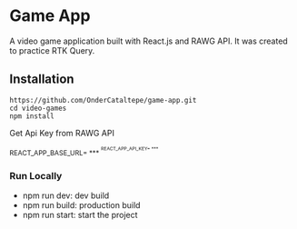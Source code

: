 # Game App

A video game application built with React.js and RAWG API. It was created to practice RTK Query.

## Installation

```
https://github.com/OnderCataltepe/game-app.git
cd video-games
npm install
```

Get Api Key from RAWG API

<sup> REACT_APP_BASE_URL= \*\*\* <sup>
<sup> REACT_APP_API_KEY= \*\*\* <sup>

### Run Locally

- npm run dev: dev build
- npm run build: production build
- npm run start: start the project
